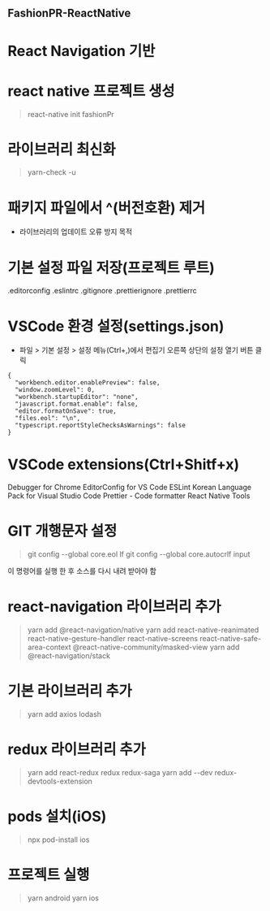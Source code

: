 ## FashionPR-ReactNative

# React Navigation 기반

# react native 프로젝트 생성

> react-native init fashionPr

# 라이브러리 최신화

> yarn-check -u

# 패키지 파일에서 ^(버전호환) 제거

- 라이브러리의 업데이트 오류 방지 목적

# 기본 설정 파일 저장(프로젝트 루트)

.editorconfig
.eslintrc
.gitignore
.prettierignore
.prettierrc

# VSCode 환경 설정(settings.json)

- 파일 > 기본 설정 > 설정 메뉴(Ctrl+,)에서 편집기 오른쪽 상단의 설정 열기 버튼 클릭

```
{
  "workbench.editor.enablePreview": false,
  "window.zoomLevel": 0,
  "workbench.startupEditor": "none",
  "javascript.format.enable": false,
  "editor.formatOnSave": true,
  "files.eol": "\n",
  "typescript.reportStyleChecksAsWarnings": false
}
```

# VSCode extensions(Ctrl+Shitf+x)

Debugger for Chrome
EditorConfig for VS Code
ESLint
Korean Language Pack for Visual Studio Code
Prettier - Code formatter
React Native Tools

# GIT 개행문자 설정

> git config --global core.eol lf
> git config --global core.autocrlf input

이 명령어를 실행 한 후 소스를 다시 내려 받아야 함

# react-navigation 라이브러리 추가

> yarn add @react-navigation/native
> yarn add react-native-reanimated react-native-gesture-handler react-native-screens react-native-safe-area-context @react-native-community/masked-view
> yarn add @react-navigation/stack

# 기본 라이브러리 추가

> yarn add axios lodash

# redux 라이브러리 추가

> yarn add react-redux redux redux-saga
> yarn add --dev redux-devtools-extension

# pods 설치(iOS)

> npx pod-install ios

# 프로젝트 실행

> yarn android
> yarn ios
